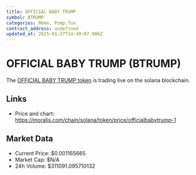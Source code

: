 ```yaml
---
title: OFFICIAL BABY TRUMP
symbol: BTRUMP
categories: Meme, Pump.fun
contract_address: undefined
updated_at: 2025-01-27T14:49:07.906Z
---
```


# OFFICIAL BABY TRUMP (BTRUMP)
The [OFFICIAL BABY TRUMP token](https://moralis.com/chain/solana/token/price/officialbabytrump-1) is trading live on the solana blockchain.

## Links
- Price and chart: https://moralis.com/chain/solana/token/price/officialbabytrump-1

## Market Data
- Current Price: $0.001165665
- Market Cap: $N/A
- 24h Volume: $311091.095710132
